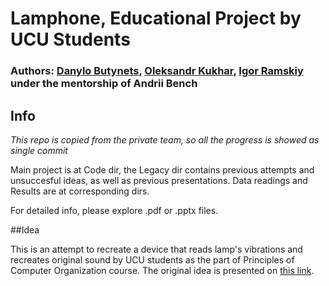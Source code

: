 # Lamphone, Educational Project by UCU Students

### Authors: [Danylo Butynets](https://github.com/Dranixia), [Oleksandr Kukhar](https://github.com/etamin-code), [Igor Ramskiy](https://github.com/botanich) under the mentorship of Andrii Bench

## Info
*This repo is copied from the private team, so all the progress is showed as single commit*

Main project is at Code dir, the Legacy dir contains previous attempts and unsuccesful ideas, as well as previous presentations. Data readings and Results are at corresponding dirs.

For detailed info, please explore .pdf or .pptx files. 

##Idea

This is an attempt to recreate a device that reads lamp's vibrations and recreates original sound by UCU students as the part of Principles of Computer Organization course. The original idea is presented on [this link](https://www.nassiben.com/lamphone).
